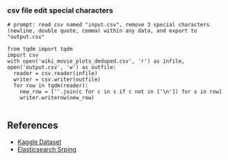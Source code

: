 


### csv file edit special characters 

```
# prompt: read csv named "input.csv", remove 3 special characters (newline, double quote, comma) within any data, and export to "output.csv"

from tqdm import tqdm
import csv
with open('wiki_movie_plots_deduped.csv', 'r') as infile, open('output.csv', 'w') as outfile:
  reader = csv.reader(infile)
  writer = csv.writer(outfile)
  for row in tqdm(reader):
    new_row = [''.join(c for c in s if c not in ['\n']) for s in row]
    writer.writerow(new_row)
    
```

## References

- [Kaggle Dataset](https://www.kaggle.com/datasets/jrobischon/wikipedia-movie-plots)
- [Elasticsearch Srping](https://docs.spring.io/spring-data/elasticsearch/reference/elasticsearch/clients.html)